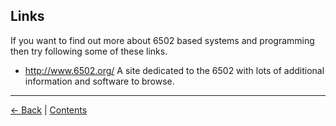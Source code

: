 Links
-----

If you want to find out more about 6502 based systems and programming then try following some of these links.

- http://www.6502.org/
A site dedicated to the 6502 with lots of additional information and software to browse. 

--------------------------------------------------
[&larr; Back](Downloads.md) | [Contents](Introduction.md)